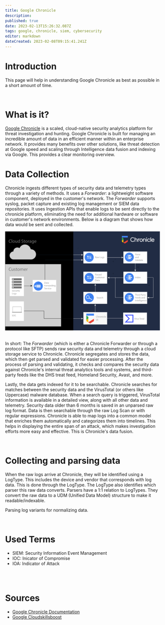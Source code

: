```yaml
---
title: Google Chronicle
description: 
published: true
date: 2023-02-13T15:26:32.087Z
tags: google, chronicle, siem, cybersecurity
editor: markdown
dateCreated: 2023-02-08T09:15:41.241Z
---
```


# Introduction
This page will help in understanding Google Chronicle as best as possible in a short amount of time.

<br>

# What is it?
[Google Chronicle](https://chronicle.security/) is a scaled, cloud-native security analytics platform for threat investigation and hunting. Google Chronicle is built for managing an incredible amount of data in an efficient manner within an enterprise network. 
It provides many benefits over other solutions, like threat detection at Google speed and scaling through Intelligence data fusion and indexing via Google. This provides a clear monitoring overview. 


# Data Collection
Chronicle ingests different types of security data and telemetry types through a variety of methods. It uses a *Forwarder*: a lightweight software component, deployed in the customer's network. The *Forwarder* supports syslog, packet capture and existing log management or SIEM data repositories. It uses Ingestion APIs that enable logs to be sent directly to the chronicle platform, eliminating the need for additional hardware or software in customer's network environments. Below is a diagram that shows how data would be sent and collected.
<br>

<img src="/cs5/chronicle/chronicle-data-flow.png" width="800"/>

<br>
<br>

In short: The *Forwarder* (which is either a Chronicle Forwarder or through a protocol like SFTP) sends raw security data and telemetry through a cloud storage service to Chronicle. 
Chronicle segregates and stores the data, which then get parsed and validated for easier processing. After the process of parsing and validating, it checks and compares the security data against Chronicle's internal threat analytics tools and systems, and third-party feeds like the DHS treat feed, Homeland Security, Avast, and more.

Lastly, the data gets indexed for it to be searchable. Chronicle searches for matches between the security data and the VirusTotal (or others like Uppercase) malware database. When a search query is triggered, VirusTotal information is available in a detailed view, along with all other data and telemetry. Security data older than 6 months is saved in an unparsed raw log format. Data is then searchable through the raw Log Scan or with regular expressions.
Chronicle is able to map logs into a common model that enriches them automatically and categorizes them into timelines. This helps in displaying the entire span of an attack, which makes investigation efforts more easy and effective. This is Chronicle's data fusion.



<br>

# Collecting and parsing data
When the raw logs arrive at Chronicle, they will be identified using a LogType. This includes the device and vendor that corresponds with log data. This is done through the LogType. The LogType also identifies which parser this raw data converts. Parsers have a 1:1 relation to LogTypes. They convert the raw data to a UDM (Unified Data Model) structure to make it readable/indexable.



Parsing log variants for normalizing data. 



<br>

# Used Terms
- SIEM: Security Information Event Management
- IOC: Inicator of Compromise
- IOA: Indicator of Attack


<br>
<br>

# Sources

- [Google Chronicle Documentation](https://cloud.google.com/chronicle/docs/overview)
- [Google Cloudskillsboost](https://www.cloudskillsboost.google/)